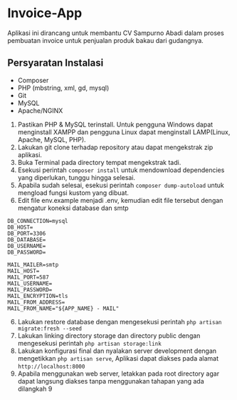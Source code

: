 # Invoice-App
Aplikasi ini dirancang untuk membantu CV Sampurno Abadi dalam proses pembuatan invoice untuk penjualan produk bakau dari gudangnya.

## Persyaratan Instalasi
- Composer
- PHP (mbstring, xml, gd, mysql)
- Git
- MySQL
- Apache/NGINX

1. Pastikan PHP & MySQL terinstall. Untuk pengguna Windows dapat 
menginstall XAMPP dan pengguna Linux dapat menginstall LAMP(Linux, Apache, 
MySQL, PHP).
2. Lakukan git clone terhadap repository atau dapat mengekstrak zip 
aplikasi.
3. Buka Terminal pada directory tempat mengekstrak tadi.
4. Esekusi perintah `composer install` untuk mendownload dependencies yang 
diperlukan, tunggu hingga selesai. 
5. Apabila sudah selesai, esekusi perintah `composer dump-autoload` untuk 
mengload fungsi kustom yang dibuat.
6. Edit file env.example menjadi .env, kemudian edit file tersebut dengan 
mengatur koneksi database dan smtp
```
DB_CONNECTION=mysql
DB_HOST=
DB_PORT=3306
DB_DATABASE=
DB_USERNAME=
DB_PASSWORD=

MAIL_MAILER=smtp
MAIL_HOST=
MAIL_PORT=587
MAIL_USERNAME=
MAIL_PASSWORD=
MAIL_ENCRYPTION=tls
MAIL_FROM_ADDRESS=
MAIL_FROM_NAME="${APP_NAME} - MAIL" 
```
6. Lakukan restore database dengan mengesekusi perintah `php artisan 
migrate:fresh --seed`
7. Lakukan linking directory storage dan directory public dengan 
mengesekusi perintah `php artisan storage:link`
8. Lakukan konfigurasi final dan nyalakan server development dengan 
mengetikkan `php artisan serve`, Aplikasi dapat diakses pada alamat 
`http://localhost:8000`
9. Apabila menggunakan web server, letakkan pada root directory agar dapat 
langsung diakses tanpa menggunakan tahapan yang ada dilangkah 9
